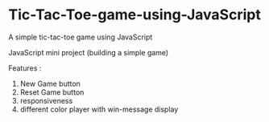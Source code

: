 # Tic-Tac-Toe-game-using-JavaScript

A simple tic-tac-toe game using JavaScript 

JavaScript mini project (building a simple game) 

Features :
1) New Game button
2) Reset Game button
3) responsiveness
4) different color player with win-message display
